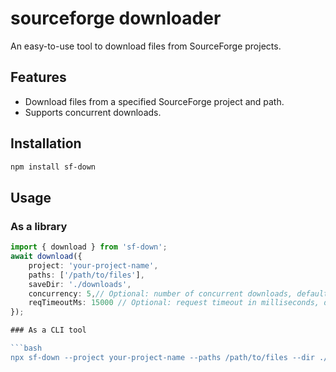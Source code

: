 # sourceforge downloader

An easy-to-use tool to download files from SourceForge projects.

## Features
- Download files from a specified SourceForge project and path.
- Supports concurrent downloads.

## Installation

```bash
npm install sf-down
```
## Usage

### As a library

```typescript
import { download } from 'sf-down';
await download({
    project: 'your-project-name',
    paths: ['/path/to/files'],
    saveDir: './downloads',
    concurrency: 5,// Optional: number of concurrent downloads, default is 8
    reqTimeoutMs: 15000 // Optional: request timeout in milliseconds, default is 10000
});

### As a CLI tool

```bash
npx sf-down --project your-project-name --paths /path/to/files --dir ./downloads --concurrency 5 --timeout 15000
```